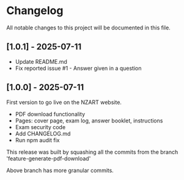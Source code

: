 # Changelog

All notable changes to this project will be documented in this file.

## [1.0.1] - 2025-07-11

- Update README.md
- Fix reported issue #1 - Answer given in a question

## [1.0.0] - 2025-07-11

First version to go live on the NZART website.

- PDF download functionality
- Pages: cover page, exam log, answer booklet, instructions
- Exam security code
- Add CHANGELOG.md
- Run npm audit fix

This release was built by squashing all the commits from the branch 'feature-generate-pdf-download'

Above branch has more granular commits.